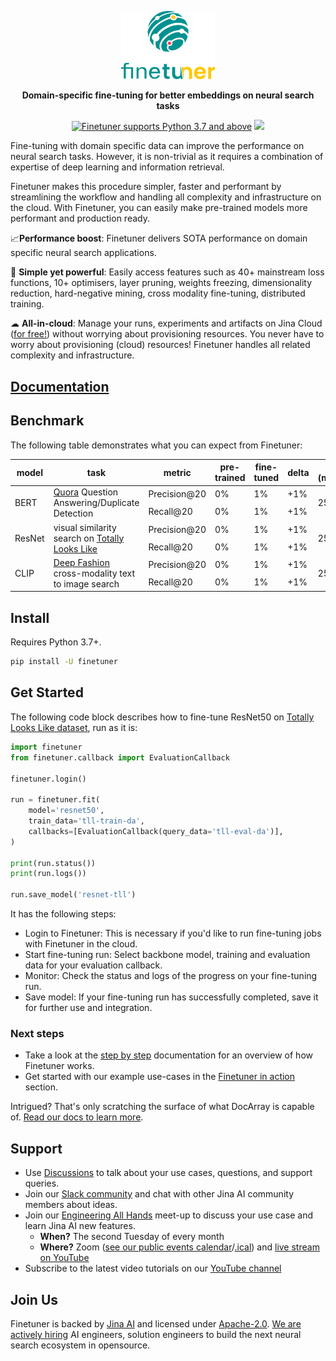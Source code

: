 <p align="center">
<img src="https://github.com/jina-ai/finetuner/blob/main/docs/_static/finetuner-logo-ani.svg?raw=true" alt="Finetuner logo: Finetuner helps you to create experiments in order to improve embeddings on search tasks. It accompanies you to deliver the last mile of performance-tuning for neural search applications." width="150px">
</p>


<p align="center">
<b>Domain-specific fine-tuning for better embeddings on neural search tasks</b>
</p>

<p align=center>
<a href="https://pypi.org/project/finetuner/"><img src="https://img.shields.io/badge/Python-3.7%2B-blue alt="Python 3.7" title="Finetuner supports Python 3.7 and above"></a>
<a href="https://slack.jina.ai"><img src="https://img.shields.io/badge/Slack-2.2k%2B-blueviolet?logo=slack&amp;logoColor=white"></a>
</p>

<!-- start elevator-pitch -->

Fine-tuning with domain specific data can improve the performance on neural search tasks.
However, it is non-trivial as it requires a combination of expertise of deep learning and information retrieval.

Finetuner makes this procedure simpler, faster and performant by streamlining the workflow and handling all complexity and infrastructure on the cloud.
With Finetuner, you can easily make pre-trained models more performant and production ready.

📈**Performance boost**: Finetuner delivers SOTA performance on domain specific neural search applications.

🔱 **Simple yet powerful**: Easily access features such as 40+ mainstream loss functions, 10+ optimisers, layer pruning, weights freezing, dimensionality reduction, hard-negative mining, cross modality fine-tuning, distributed training. 

☁ **All-in-cloud**: Manage your runs, experiments and artifacts on Jina Cloud ([for free!](https://docs.google.com/forms/d/e/1FAIpQLSeoEhJM_TWMgZyEgJBBpf33JddcWQgXHNglNjVMIOvlLjk-4A/viewform)) without worrying about provisioning resources. You never have to worry about provisioning (cloud) resources! Finetuner handles all related complexity and infrastructure.

<!-- end elevator-pitch -->

## [Documentation](https://finetuner.jina.ai/)

## Benchmark

The following table demonstrates what you can expect from Finetuner:

<table>
<thead>
  <tr>
    <th>model</th>
    <th>task</th>
    <th>metric</th>
    <th>pre-trained</th>
    <th>fine-tuned</th>
    <th>delta</th>
    <th>time (minutes)</th>
  </tr>
</thead>
<tbody>
  <tr>
    <td rowspan="2">BERT</td>
    <td rowspan="2"><a href="https://www.kaggle.com/c/quora-question-pairs">Quora</a> Question Answering/Duplicate Detection</td>
    <td>Precision@20</td>
    <td>0%</td>
    <td>1%</td>
    <td>+1%</td>
    <td rowspan="2">25</td>
  </tr>
  <tr>
    <td>Recall@20</td>
    <td>0%</td>
    <td>1%</td>
    <td>+1%</td>
  </tr>
  <tr>
    <td rowspan="2">ResNet</td>
    <td rowspan="2">visual similarity search on <a href="https://sites.google.com/view/totally-looks-like-dataset">Totally Looks Like</a></td>
    <td>Precision@20</td>
    <td>0%</td>
    <td>1%</td>
    <td>+1%</td>
    <td rowspan="2">25</td>
  </tr>
  <tr>
    <td>Recall@20</td>
    <td>0%</td>
    <td>1%</td>
    <td>+1%</td>
  </tr>
  <tr>
    <td rowspan="2">CLIP</td>
    <td rowspan="2"><a href="https://mmlab.ie.cuhk.edu.hk/projects/DeepFashion.html">Deep Fashion</a> cross-modality text to image search</td>
    <td>Precision@20</td>
    <td>0%</td>
    <td>1%</td>
    <td>+1%</td>
    <td rowspan="2">25</td>
  </tr>
  <tr>
    <td>Recall@20</td>
    <td>0%</td>
    <td>1%</td>
    <td>+1%</td>
  </tr>

</tbody>
</table>

## Install

Requires Python 3.7+.

```bash
pip install -U finetuner
```

## Get Started

The following code block describes how to fine-tune ResNet50 on [Totally Looks Like dataset](https://sites.google.com/view/totally-looks-like-dataset), run as it is:
```python
import finetuner
from finetuner.callback import EvaluationCallback

finetuner.login()

run = finetuner.fit(
    model='resnet50',
    train_data='tll-train-da',
    callbacks=[EvaluationCallback(query_data='tll-eval-da')],
)

print(run.status())
print(run.logs())

run.save_model('resnet-tll')
```

It has the following steps:

  * Login to Finetuner: This is necessary if you'd like to run fine-tuning jobs with Finetuner in the cloud.
  * Start fine-tuning run: Select backbone model, training and evaluation data for your evaluation callback.
  * Monitor: Check the status and logs of the progress on your fine-tuning run.
  * Save model: If your fine-tuning run has successfully completed, save it for further use and integration.

### Next steps

- Take a look at the [step by step](https://ft-docs-polish--jina-docs.netlify.app/2_step_by_step/) documentation for an overview of how Finetuner works.
- Get started with our example use-cases in the [Finetuner in action](https://ft-docs-polish--jina-docs.netlify.app/3_finetuner_in_action/) section.

Intrigued? That's only scratching the surface of what DocArray is capable of. [Read our docs to learn more](https://finetuner.jina.ai/).

<!-- start support-pitch -->
## Support

- Use [Discussions](https://github.com/jina-ai/finetuner/discussions) to talk about your use cases, questions, and
  support queries.
- Join our [Slack community](https://slack.jina.ai) and chat with other Jina AI community members about ideas.
- Join our [Engineering All Hands](https://youtube.com/playlist?list=PL3UBBWOUVhFYRUa_gpYYKBqEAkO4sxmne) meet-up to discuss your use case and learn Jina AI new features.
    - **When?** The second Tuesday of every month
    - **Where?**
      Zoom ([see our public events calendar](https://calendar.google.com/calendar/embed?src=c_1t5ogfp2d45v8fit981j08mcm4%40group.calendar.google.com&ctz=Europe%2FBerlin)/[.ical](https://calendar.google.com/calendar/ical/c_1t5ogfp2d45v8fit981j08mcm4%40group.calendar.google.com/public/basic.ics))
      and [live stream on YouTube](https://youtube.com/c/jina-ai)
- Subscribe to the latest video tutorials on our [YouTube channel](https://youtube.com/c/jina-ai)

## Join Us

Finetuner is backed by [Jina AI](https://jina.ai) and licensed under [Apache-2.0](./LICENSE). [We are actively hiring](https://jobs.jina.ai) AI engineers, solution engineers to build the next neural search ecosystem in opensource.

<!-- end support-pitch -->